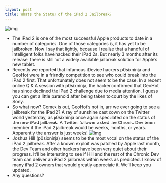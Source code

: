 ```yaml
---
layout: post
title: Whats the Status of the iPad 2 Jailbreak?
---
```

![img](http://media.idownloadblog.com/wp-content/uploads/2011/04/jailbreak-ipad.jpg)
* The iPad 2 is one of the most successful Apple products to date in a number of categories. One of those categories is, it has yet to be jailbroken. Now I say that lightly, because I realize that a handful of intelligent folks have hacked their iPad 2s. But nearly 3 months after its release, there is still not a widely available jailbreak solution for Apple’s new tablet.
* Recently we reported that infamous iDevice hackers p0sixninja and GeoHot were in a friendly competition to see who could break into the iPad 2 first. That unfortunately does not seem to be the case. In a recent online Q & A session with p0sixninja, the hacker confirmed that GeoHot has since declined the iPad 2 challenge due to media attention. I guess you can get a little paranoid after being taken to court by the likes of Sony.
* So what now? Comex is out, GeoHot’s not in, are we ever going to see a jailbreak for the iPad 2? A ray of sunshine cast down on the Twitter world yesterday, as p0sixninja once again speculated on the status of the new iPad jailbreak. A Twitter follower asked the Chronic Dev team member if the iPad 2 jailbreak would be weeks, months, or years. Apparently the answer is just weeks!
![img](http://media.idownloadblog.com/wp-content/uploads/2011/05/p0six-ss.png)
* Joshua Hill (p0sixninja) seems to be the most vocal on the status of the iPad 2 jailbreak. After a known exploit was patched by Apple last month, the Dev Team and other hackers have been very quiet about their progress. It’ll be interesting to see if Hill and the rest of the Chronic Dev team can deliver an iPad 2 jailbreak within weeks as predicted. I know of many iPad 2 owners that would greatly appreciate it. We’ll keep you updated.
* Any questions?

